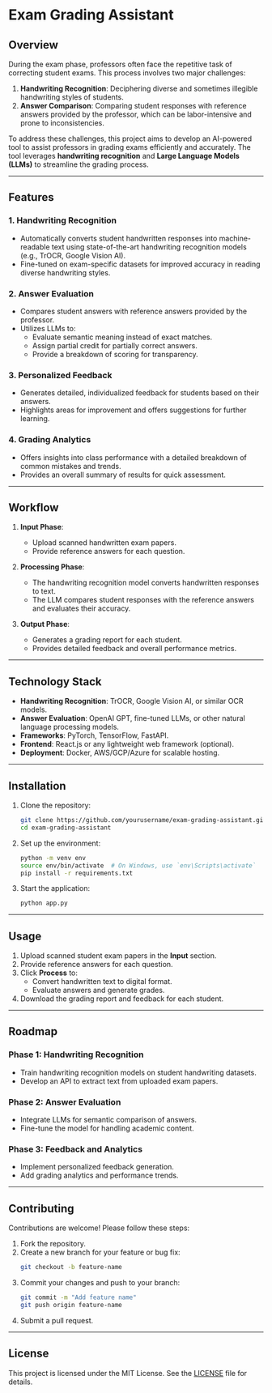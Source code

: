 # Exam Grading Assistant

## Overview

During the exam phase, professors often face the repetitive task of correcting student exams. This process involves two major challenges:

1. **Handwriting Recognition**: Deciphering diverse and sometimes illegible handwriting styles of students.
2. **Answer Comparison**: Comparing student responses with reference answers provided by the professor, which can be labor-intensive and prone to inconsistencies.

To address these challenges, this project aims to develop an AI-powered tool to assist professors in grading exams efficiently and accurately. The tool leverages **handwriting recognition** and **Large Language Models (LLMs)** to streamline the grading process.

---

## Features

### 1. Handwriting Recognition
- Automatically converts student handwritten responses into machine-readable text using state-of-the-art handwriting recognition models (e.g., TrOCR, Google Vision AI).
- Fine-tuned on exam-specific datasets for improved accuracy in reading diverse handwriting styles.

### 2. Answer Evaluation
- Compares student answers with reference answers provided by the professor.
- Utilizes LLMs to:
  - Evaluate semantic meaning instead of exact matches.
  - Assign partial credit for partially correct answers.
  - Provide a breakdown of scoring for transparency.

### 3. Personalized Feedback
- Generates detailed, individualized feedback for students based on their answers.
- Highlights areas for improvement and offers suggestions for further learning.

### 4. Grading Analytics
- Offers insights into class performance with a detailed breakdown of common mistakes and trends.
- Provides an overall summary of results for quick assessment.

---

## Workflow

1. **Input Phase**:
   - Upload scanned handwritten exam papers.
   - Provide reference answers for each question.

2. **Processing Phase**:
   - The handwriting recognition model converts handwritten responses to text.
   - The LLM compares student responses with the reference answers and evaluates their accuracy.

3. **Output Phase**:
   - Generates a grading report for each student.
   - Provides detailed feedback and overall performance metrics.

---

## Technology Stack

- **Handwriting Recognition**: TrOCR, Google Vision AI, or similar OCR models.
- **Answer Evaluation**: OpenAI GPT, fine-tuned LLMs, or other natural language processing models.
- **Frameworks**: PyTorch, TensorFlow, FastAPI.
- **Frontend**: React.js or any lightweight web framework (optional).
- **Deployment**: Docker, AWS/GCP/Azure for scalable hosting.

---

## Installation

1. Clone the repository:
   ```bash
   git clone https://github.com/yourusername/exam-grading-assistant.git
   cd exam-grading-assistant
   ```

2. Set up the environment:
   ```bash
   python -m venv env
   source env/bin/activate  # On Windows, use `env\Scripts\activate`
   pip install -r requirements.txt
   ```

3. Start the application:
   ```bash
   python app.py
   ```

---

## Usage

1. Upload scanned student exam papers in the **Input** section.
2. Provide reference answers for each question.
3. Click **Process** to:
   - Convert handwritten text to digital format.
   - Evaluate answers and generate grades.
4. Download the grading report and feedback for each student.

---

## Roadmap

### Phase 1: Handwriting Recognition
- Train handwriting recognition models on student handwriting datasets.
- Develop an API to extract text from uploaded exam papers.

### Phase 2: Answer Evaluation
- Integrate LLMs for semantic comparison of answers.
- Fine-tune the model for handling academic content.

### Phase 3: Feedback and Analytics
- Implement personalized feedback generation.
- Add grading analytics and performance trends.

---

## Contributing

Contributions are welcome! Please follow these steps:

1. Fork the repository.
2. Create a new branch for your feature or bug fix:
   ```bash
   git checkout -b feature-name
   ```
3. Commit your changes and push to your branch:
   ```bash
   git commit -m "Add feature name"
   git push origin feature-name
   ```
4. Submit a pull request.

---

## License

This project is licensed under the MIT License. See the [LICENSE](LICENSE) file for details.



